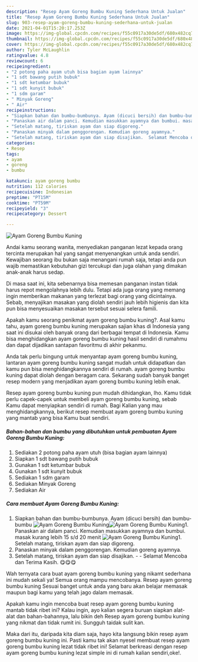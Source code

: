 ```yaml
---
description: "Resep Ayam Goreng Bumbu Kuning Sederhana Untuk Jualan"
title: "Resep Ayam Goreng Bumbu Kuning Sederhana Untuk Jualan"
slug: 903-resep-ayam-goreng-bumbu-kuning-sederhana-untuk-jualan
date: 2021-04-01T15:20:17.253Z
image: https://img-global.cpcdn.com/recipes/f55c0917a30de5df/680x482cq70/ayam-goreng-bumbu-kuning-foto-resep-utama.jpg
thumbnail: https://img-global.cpcdn.com/recipes/f55c0917a30de5df/680x482cq70/ayam-goreng-bumbu-kuning-foto-resep-utama.jpg
cover: https://img-global.cpcdn.com/recipes/f55c0917a30de5df/680x482cq70/ayam-goreng-bumbu-kuning-foto-resep-utama.jpg
author: Tyler McLaughlin
ratingvalue: 4.8
reviewcount: 6
recipeingredient:
- "2 potong paha ayam utuh bisa bagian ayam lainnya"
- "1 sdt bawang putih bubuk"
- "1 sdt ketumbar bubuk"
- "1 sdt kunyit bubuk"
- "1 sdm garam"
- " Minyak Goreng"
- " Air"
recipeinstructions:
- "Siapkan bahan dan bumbu-bumbunya. Ayam (dicuci bersih) dan bumbu-bumbu"
- "Panaskan air dalam panci. Kemudian masukkan ayamnya dan bumbui. masak kurang lebih 15 s/d 20 menit"
- "Setelah matang, tiriskan ayam dan siap digoreng."
- "Panaskan minyak dalam penggorengan. Kemudian goreng ayamnya."
- "Setelah matang, tiriskan ayam dan siap disajikan.  Selamat Mencoba dan Terima Kasih. 😋😋😋"
categories:
- Resep
tags:
- ayam
- goreng
- bumbu

katakunci: ayam goreng bumbu 
nutrition: 112 calories
recipecuisine: Indonesian
preptime: "PT15M"
cooktime: "PT59M"
recipeyield: "3"
recipecategory: Dessert

---
```



![Ayam Goreng Bumbu Kuning](https://img-global.cpcdn.com/recipes/f55c0917a30de5df/680x482cq70/ayam-goreng-bumbu-kuning-foto-resep-utama.jpg)

Andai kamu seorang wanita, menyediakan panganan lezat kepada orang tercinta merupakan hal yang sangat menyenangkan untuk anda sendiri. Kewajiban seorang ibu bukan saja menangani rumah saja, tetapi anda pun wajib memastikan kebutuhan gizi tercukupi dan juga olahan yang dimakan anak-anak harus sedap.

Di masa  saat ini, kita sebenarnya bisa memesan panganan instan tidak harus repot mengolahnya lebih dulu. Tetapi ada juga orang yang memang ingin memberikan makanan yang terlezat bagi orang yang dicintainya. Sebab, menyajikan masakan yang diolah sendiri jauh lebih higienis dan kita pun bisa menyesuaikan masakan tersebut sesuai selera famili. 



Apakah kamu seorang penikmat ayam goreng bumbu kuning?. Asal kamu tahu, ayam goreng bumbu kuning merupakan sajian khas di Indonesia yang saat ini disukai oleh banyak orang dari berbagai tempat di Indonesia. Kamu bisa menghidangkan ayam goreng bumbu kuning hasil sendiri di rumahmu dan dapat dijadikan santapan favoritmu di akhir pekanmu.

Anda tak perlu bingung untuk menyantap ayam goreng bumbu kuning, lantaran ayam goreng bumbu kuning sangat mudah untuk didapatkan dan kamu pun bisa menghidangkannya sendiri di rumah. ayam goreng bumbu kuning dapat diolah dengan beragam cara. Sekarang sudah banyak banget resep modern yang menjadikan ayam goreng bumbu kuning lebih enak.

Resep ayam goreng bumbu kuning pun mudah dihidangkan, lho. Kamu tidak perlu capek-capek untuk membeli ayam goreng bumbu kuning, sebab Kamu dapat menyiapkan sendiri di rumah. Bagi Kalian yang mau menghidangkannya, berikut resep membuat ayam goreng bumbu kuning yang mantab yang bisa Kamu buat sendiri.

<!--inarticleads1-->

##### Bahan-bahan dan bumbu yang dibutuhkan untuk pembuatan Ayam Goreng Bumbu Kuning:

1. Sediakan 2 potong paha ayam utuh (bisa bagian ayam lainnya)
1. Siapkan 1 sdt bawang putih bubuk
1. Gunakan 1 sdt ketumbar bubuk
1. Gunakan 1 sdt kunyit bubuk
1. Sediakan 1 sdm garam
1. Sediakan  Minyak Goreng
1. Sediakan  Air




<!--inarticleads2-->

##### Cara membuat Ayam Goreng Bumbu Kuning:

1. Siapkan bahan dan bumbu-bumbunya. Ayam (dicuci bersih) dan bumbu-bumbu
<img src="https://img-global.cpcdn.com/steps/a8aa425263c2c157/160x128cq70/ayam-goreng-bumbu-kuning-langkah-memasak-1-foto.jpg" alt="Ayam Goreng Bumbu Kuning"><img src="https://img-global.cpcdn.com/steps/9b38707af1e7c434/160x128cq70/ayam-goreng-bumbu-kuning-langkah-memasak-1-foto.jpg" alt="Ayam Goreng Bumbu Kuning">1. Panaskan air dalam panci. Kemudian masukkan ayamnya dan bumbui. masak kurang lebih 15 s/d 20 menit
<img src="https://img-global.cpcdn.com/steps/b2080652463362d5/160x128cq70/ayam-goreng-bumbu-kuning-langkah-memasak-2-foto.jpg" alt="Ayam Goreng Bumbu Kuning">1. Setelah matang, tiriskan ayam dan siap digoreng.
1. Panaskan minyak dalam penggorengan. Kemudian goreng ayamnya.
1. Setelah matang, tiriskan ayam dan siap disajikan. -  - Selamat Mencoba dan Terima Kasih. 😋😋😋




Wah ternyata cara buat ayam goreng bumbu kuning yang nikamt sederhana ini mudah sekali ya! Semua orang mampu mencobanya. Resep ayam goreng bumbu kuning Sesuai banget untuk anda yang baru akan belajar memasak maupun bagi kamu yang telah jago dalam memasak.

Apakah kamu ingin mencoba buat resep ayam goreng bumbu kuning mantab tidak ribet ini? Kalau ingin, ayo kalian segera buruan siapkan alat-alat dan bahan-bahannya, lalu bikin deh Resep ayam goreng bumbu kuning yang nikmat dan tidak rumit ini. Sungguh taidak sulit kan. 

Maka dari itu, daripada kita diam saja, hayo kita langsung bikin resep ayam goreng bumbu kuning ini. Pasti kamu tak akan nyesel membuat resep ayam goreng bumbu kuning lezat tidak ribet ini! Selamat berkreasi dengan resep ayam goreng bumbu kuning lezat simple ini di rumah kalian sendiri,oke!.

